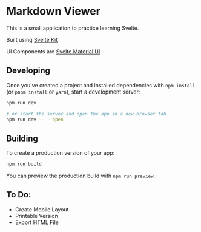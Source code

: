 # Markdown Viewer 
 
This is a small application to practice learning Svelte. 
 
 Built using [Svelte Kit](https://kit.svelte.dev/) 

 UI Components are [Svelte Material UI](https://sveltematerialui.com/) 

 ## Developing 

 Once you've created a project and installed dependencies with `npm install` (or `pnpm install` or `yarn`), start a development server:

 ```bash 
npm run dev

# or start the server and open the app in a new browser tab
npm run dev -- --open
```

## Building

To create a production version of your app:

```bash
npm run build
```

You can preview the production build with `npm run preview`.

## To Do:

- Create Mobile Layout
- Printable Version
- Export HTML File
